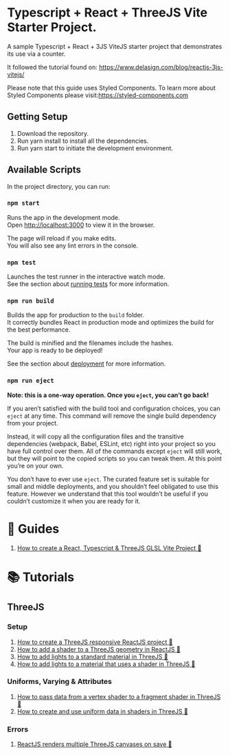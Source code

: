 # Typescript + React + ThreeJS Vite Starter Project.

A sample Typescript + React + 3JS ViteJS starter project that demonstrates its use via a counter.

It followed the tutorial found on: https://www.delasign.com/blog/reactjs-3js-vitejs/

Please note that this guide uses Styled Components. To learn more about Styled Components please visit:https://styled-components.com

## Getting Setup

1. Download the repository.
2. Run yarn install to install all the dependencies.
3. Run yarn start to initiate the development environment.

## Available Scripts

In the project directory, you can run:

### `npm start`

Runs the app in the development mode.\
Open [http://localhost:3000](http://localhost:3000) to view it in the browser.

The page will reload if you make edits.\
You will also see any lint errors in the console.

### `npm test`

Launches the test runner in the interactive watch mode.\
See the section about [running tests](https://facebook.github.io/create-react-app/docs/running-tests) for more information.

### `npm run build`

Builds the app for production to the `build` folder.\
It correctly bundles React in production mode and optimizes the build for the best performance.

The build is minified and the filenames include the hashes.\
Your app is ready to be deployed!

See the section about [deployment](https://facebook.github.io/create-react-app/docs/deployment) for more information.

### `npm run eject`

**Note: this is a one-way operation. Once you `eject`, you can’t go back!**

If you aren’t satisfied with the build tool and configuration choices, you can `eject` at any time. This command will remove the single build dependency from your project.

Instead, it will copy all the configuration files and the transitive dependencies (webpack, Babel, ESLint, etc) right into your project so you have full control over them. All of the commands except `eject` will still work, but they will point to the copied scripts so you can tweak them. At this point you’re on your own.

You don’t have to ever use `eject`. The curated feature set is suitable for small and middle deployments, and you shouldn’t feel obligated to use this feature. However we understand that this tool wouldn’t be useful if you couldn’t customize it when you are ready for it.

# 📰 Guides

1. <a href="https://www.delasign.com/blog/reactjs-3js-vitejs/utm=vitejs-threejs-reactjs-starter-project">How to create a React, Typescript & ThreeJS GLSL Vite Project 🔗</a>

# 📚 Tutorials

## ThreeJS

### Setup

1. <a href="https://delasign.com/blog/reactjs-3js-starter-project/?utm=vitejs-threejs-reactjs-starter-project">How to create a ThreeJS responsive 
ReactJS project 🔗</a>
2. <a href="https://delasign.com/blog/reactjs-3js-setup-shader/?utm=vitejs-threejs-reactjs-starter-project">How to add a shader to a ThreeJS geometry in ReactJS 🔗</a>
3. <a href="https://delasign.com/blog/reactjs-3js-lights-standard-material/?utm=vitejs-threejs-reactjs-starter-project">How to add lights to a standard material in ThreeJS 🔗</a>
4. <a href="https://delasign.com/blog/reactjs-3js-lights-shader-material/?utm=vitejs-threejs-reactjs-starter-project">How to add lights to a material that uses a shader in ThreeJS 🔗</a>

### Uniforms, Varying & Attributes
1. <a href="https://delasign.com/blog/reactjs-3js-data-vertex-to-fragment/?utm=vitejs-threejs-reactjs-starter-project">How to pass data from a vertex shader to a fragment shader in ThreeJS 🔗</a>
2. <a href="https://delasign.com/blog/reactjs-3js-data-to-vertex-and-fragment/?utm=vitejs-threejs-reactjs-starter-project">How to create and use uniform data in shaders in ThreeJS 🔗</a>

### Errors

1. <a href="https://delasign.com/blog/reactjs-renders-multiple-threejs-canvases-on-save-error/?utm=vitejs-threejs-reactjs-starter-project">ReactJS renders multiple ThreeJS canvases on save 🔗</a>
